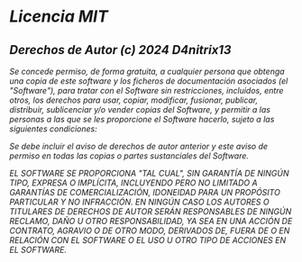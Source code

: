 <!-- Autor: Daniel Benjamin Perez Morales -->
<!-- GitHub: https://github.com/D4nitrix13 -->
<!-- GitLab: https://gitlab.com/D4nitrix13 -->
<!-- Correo electrónico: danielperezdev@proton.me -->
# ***Licencia MIT***

## ***Derechos de Autor (c) 2024 D4nitrix13***

*Se concede permiso, de forma gratuita, a cualquier persona que obtenga una copia*
*de este software y los ficheros de documentación asociados (el "Software"), para tratar*
*con el Software sin restricciones, incluidos, entre otros, los derechos*
*para usar, copiar, modificar, fusionar, publicar, distribuir, sublicenciar y/o vender*
*copias del Software, y permitir a las personas a las que se les proporcione el Software*
*hacerlo, sujeto a las siguientes condiciones:*

*Se debe incluir el aviso de derechos de autor anterior y este aviso de permiso en todas*
*las copias o partes sustanciales del Software.*

*EL SOFTWARE SE PROPORCIONA "TAL CUAL", SIN GARANTÍA DE NINGÚN TIPO, EXPRESA O IMPLÍCITA,*
*INCLUYENDO PERO NO LIMITADO A GARANTÍAS DE COMERCIALIZACIÓN,*
*IDONEIDAD PARA UN PROPÓSITO PARTICULAR Y NO INFRACCIÓN. EN NINGÚN CASO LOS*
*AUTORES O TITULARES DE DERECHOS DE AUTOR SERÁN RESPONSABLES DE NINGÚN RECLAMO, DAÑO U OTRO*
*RESPONSABILIDAD, YA SEA EN UNA ACCIÓN DE CONTRATO, AGRAVIO O DE OTRO MODO, DERIVADOS DE,*
*FUERA DE O EN RELACIÓN CON EL SOFTWARE O EL USO U OTRO TIPO DE ACCIONES EN*
*EL SOFTWARE.*
